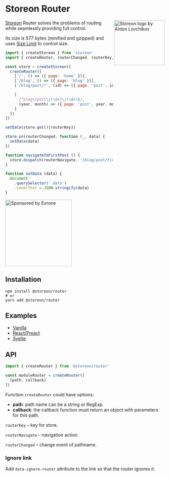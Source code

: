 # Storeon Router

<img src="https://storeon.github.io/storeon/logo.svg" align="right"
     alt="Storeon logo by Anton Lovchikov" width="160" height="142">

[Storeon] Router solves the problems of routing while seamlessly providing full control.

Its size is 577 bytes (minified and gzipped) and uses [Size Limit] to control size.

[Storeon]: https://github.com/storeon/storeon
[Size Limit]: https://github.com/ai/size-limit


```js
import { createStoreon } from 'storeon'
import { createRouter, routerChanged, routerKey, routerNavigate } from '@storeon/router'

const store = createStoreon([
  createRouter([
    ['/', () => ({ page: 'home' })],
    ['/blog', () => ({ page: 'blog' })],
    ['/blog/post/*', (id) => ({ page: 'post', id })],

    [
      /^blog\/post\/(\d+)\/(\d+)$/,
      (year, month) => ({ page: 'post', year, month })
    ]
  ])
])

setData(store.get()[routerKey])

store.on(routerChanged, function (_, data) {
  setData(data)
})

function navigateToFirstPost () {
  store.dispatch(routerNavigate, '/blog/post/first-post')
}

function setData (data) {
  document
    .querySelector('.data')
    .innerText = JSON.stringify(data)
}
```

<a href="https://evrone.com/?utm_source=storeon-router">
    <img src="https://solovev.one/static/evrone-sponsored.svg" alt="Sponsored by Evrone" width="210">
</a>


## Installation

```
npm install @storeon/router
# or
yarn add @storeon/router
```


## Examples

* [Vanilla](./examples/vanilla/)
* [React/Preact](./examples/react/)
* [Svelte](./examples/svelte/)


## API

```js
import { createRouter } from '@storeon/router'

const moduleRouter = createRouter([
  [path, callback]
])
```

Function `createRouter` could have options:

* __path__: path name can be a string or RegExp.
* __callback__: the callback function must return an object with parameters for this path.

`routerKey` – key for store.

`routerNavigate` – navigation action.

`routerChanged` – change event of pathname.


### Ignore link

Add `data-ignore-router` attribute to the link so that the router ignores it.
